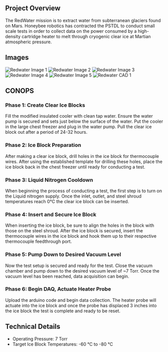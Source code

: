 ## Project Overview
The RedWater mission is to extract water from subterranean glaciers found on Mars. Honeybee robotics has contracted the PSTDL to conduct small scale tests in order to collect data on the power consumed by a high-density cartridge heater to melt through cryogenic clear ice at Martian atmospheric pressure.

## Images
![Redwater Image 1](/projects/redwater/RW2.JPG)
![Redwater Image 2](/projects/redwater/RW3.JPG)
![Redwater Image 3](/projects/redwater/RW4.JPG)
![Redwater Image 4](/projects/redwater/RW5.JPG)
![Redwater Image 5](/projects/redwater/RW6.JPG)
![Redwater CAD 1](/projects/redwater/RW7.PNG)

## CONOPS
### Phase 1: Create Clear Ice Blocks
Fill the modified insulated cooler with clean tap water. Ensure the water pump is secured and sets just below the surface of the water. Put the cooler in the large chest freezer and plug in the water pump. Pull the clear ice block out after a period of 24-32 hours.

### Phase 2: Ice Block Preparation
After making a clear ice block, drill holes in the ice block for thermocouple wires. After using the established template for drilling these holes, place the ice block back in the chest freezer until ready for conducting a test.

### Phase 3: Liquid Nitrogen Cooldown
When beginning the process of conducting a test, the first step is to turn on the
Liquid nitrogen supply. Once the inlet, outlet, and steel shroud temperatures reach 0℃ the clear ice block can be inserted.

### Phase 4: Insert and Secure Ice Block
When inserting the ice block, be sure to align the holes in the block with those on the steel shroud. After the ice block is secured, insert the thermocouple wires in the ice block and hook them up to their respective thermocouple feedthrough port.

### Phase 5: Pump Down to Desired Vacuum Level
Now the test setup is secured and ready for the test. Close the vacuum chamber and pump down to the desired vacuum level of ~7  Torr. Once the vacuum level has been reached, data acquisition can begin.

### Phase 6: Begin DAQ, Actuate Heater Probe
Upload the arduino code and begin data collection. The heater probe will actuate into the ice block and once the probe has displaced 3 inches into the ice block the test is complete and ready to be reset.

## Technical Details
* Operating Pressure: 7 Torr
* Target Ice Block Temperatures: -60 ℃ to -80 ℃